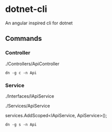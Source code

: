 # dotnet-cli
An angular inspired cli for dotnet

## Commands
### Controller

./Controllers/ApiController

<code>dn -g c -n Api</code>

### Service

./Interfaces/IApiService

./Services/ApiService

services.AddScoped<IApiService, ApiService>();

<code>dn -g s -n Api</code>
